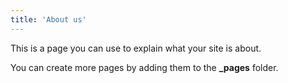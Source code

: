 ```yaml
---
title: 'About us'
---
```


This is a page you can use to explain what your site is about.

You can create more pages by adding them to the **_pages** folder.